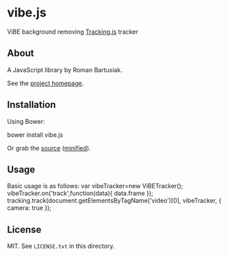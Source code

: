 # vibe.js

ViBE background removing [Tracking.js](http://trackingjs.com) tracker

## About

A JavaScript library by Roman Bartusiak.

See the [project homepage](http://riomus.github.io/vibe.js).

## Installation

Using Bower:

bower install vibe.js

Or grab the [source](https://github.com/riomus/vibe.js/dist/vibe.js) ([minified](https://github.com/riomus/vibe.js/dist/vibe.min.js)).

## Usage

Basic usage is as follows:
var vibeTracker=new ViBETracker();
vibeTracker.on('track',function(data){
  data.frame 
});
tracking.track(document.getElementsByTagName('video')[0], vibeTracker, { camera: true });

## License

MIT. See `LICENSE.txt` in this directory.

